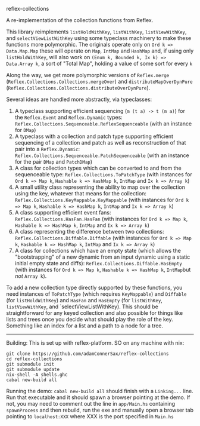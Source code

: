 reflex-collections

A re-implementation of the collection functions from Reflex.  

This library reimplements `listHoldWithKey`, `listWithKey`, `listViewWithKey`, and `selectViewListWithKey` using some typeclass machinery to make these functions
more polymorphic.  The originals operate only on `Ord k => Data.Map.Map` these will operate on `Map`, `IntMap` and `HashMap` and, if using only `listHoldWithKey`, will also 
work on `(Enum k, Bounded k, Ix k) => Data.Array k`, a sort of "Total Map", holding a value of some sort for every `k`

Along the way, we get more polymorphic versions of `Reflex.merge` (`Reflex.Collections.Collections.mergeOver`) and `distributeMapOverDynPure` (`Reflex.Collections.Collections.distributeOverDynPure`).

Several ideas are handled more abstractly, via typeclasses:

1. A typeclass supporting efficient sequencing (`m (t a) -> t (m a)`) for the `Reflex.Event` and `Reflex.Dynamic` types: `Reflex.Collections.Sequenceable.ReflexSequenceable` (with an instance for `DMap`)
2. A typeclass with a collection and patch type supporting efficient sequencing of a collection and patch as well as reconstruction of that pair into a `Reflex.Dynamic`: `Reflex.Collections.Sequenceable.PatchSequenceable` (with an instance for the pair `DMap` and `PatchDMap`)
3. A class for collection types which can be converted to and from the sequenceable type: `Reflex.Collections.ToPatchType` (with instances for `Ord k => Map k`, `Hashable k => HashMap k`, `IntMap` and `Ix k => Array k`)
4. A small utility class representing the ability to map over the collection using the key, whatever that means for the collection: `Reflex.Collections.KeyMappable.KeyMappable` (with instances for `Ord k => Map k`, `Hashable k => HashMap k`, `IntMap` and `Ix k => Array k`)
5. A class supporting efficient event fans: `Reflex.Collections.HasFan.HasFan` (with instances for `Ord k => Map k`, `Hashable k => HashMap k`, `IntMap` and `Ix k => Array k`)
6. A class representing the difference between two collections: `Reflex.Collections.Diffable.Diffable` (with instances for `Ord k => Map k`, `Hashable k => HashMap k`, `IntMap` and `Ix k => Array k`)
7. A class for collections which have an empty state (which allows the "bootstrapping" of a new dynamic from an input dynamic using a static initial empty state and diffs): `Reflex.Collections.Diffable.HasEmpty` (with instances for `Ord k => Map k`, `Hashable k => HashMap k`, `IntMap`but *not* `Array k`).

To add a new collection type directly supported by these functions, you need instances of `ToPatchType` (which requires `KeyMappable`) and `Diffable` (for `listHoldWithKey`) and `HasFan` and `HasEmpty` (for `listWithKey`, `listViewWithKey`, and `selectViewListWithKey).  This should be straightforward for any keyed collection and also possible for things like lists and trees once you decide what should play the role of the key. Something like an index for a list and a path to a node for a tree.

----

Building:
This is set up with reflex-platform. SO on any machine with nix:
```
git clone https://github.com/adamConnerSax/reflex-collections
cd reflex-collections
git submodule init
git submodule update
nix-shell -A shells.ghc
cabal new-build all
```

Running the demo:
`cabal new-build all` should finish with a `Linking...` line.  Run that executable and it should spawn a browser pointing at the demo.  If not, you may need to comment out the line in
`app/Main.hs` containing `spawnProcess` and then rebuild, run the exe and manually open a browser tab pointing to `localhost:XXX` where XXX is the port specified in `Main.hs`



